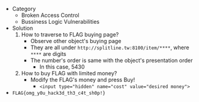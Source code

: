 * Category
  * Broken Access Control
  * Bussiness Logic Vulnerabilities
* Solution
  1. How to traverse to FLAG buying page?
      * Observe other object's buying page
      * They are all under ```http://splitline.tw:8100/item/****```, where ```****``` are digits
      * The number's order is same with the object's presentation order
        * In this case, 5430
  2. How to buy FLAG with limited money?
      * Modify the FLAG's money and press Buy!
        * ```<input type="hidden" name="cost" value="desired money">```
* ```FLAG{omg_y0u_hack3d_th3_c4t_sh0p!}```